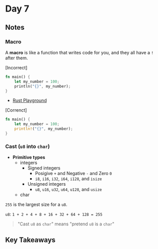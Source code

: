 # Day 7

## Notes

### Macro

A **macro** is like a function that writes code for you, and they all have a `!` after them.

[Incorrect]

```rust
fn main() {    
    let my_number = 100;    
    println("{}", my_number);
}
```

- [Rust Playground](https://play.rust-lang.org/?version=stable&mode=debug&edition=2021&gist=ede0efe576f8403ead80543a7991a1d7)

[Correnct]

```rust
fn main() {    
    let my_number = 100;    
    println!("{}", my_number);
}
```

### Cast (`u8` into `char`)

- **Primitive types**
  - integers
    - Signed integers
      - Posigive `+` and Negative `-` and Zero `0`
      - `i8`, `i16`, `i32`, `i64`, `i128`, and `isize`
    - Unsigned integers
      - `u8`, `u16`, `u32`, `u64`, `u128`, and `usize`
  - char

`255` is the largest size for a `u8`.

`u8`: `1 + 2 + 4 + 8 + 16 + 32 + 64 + 128 = 255`

> "Cast `u8` as `char`" means "pretend `u8` is a `char`"

## Key Takeaways
